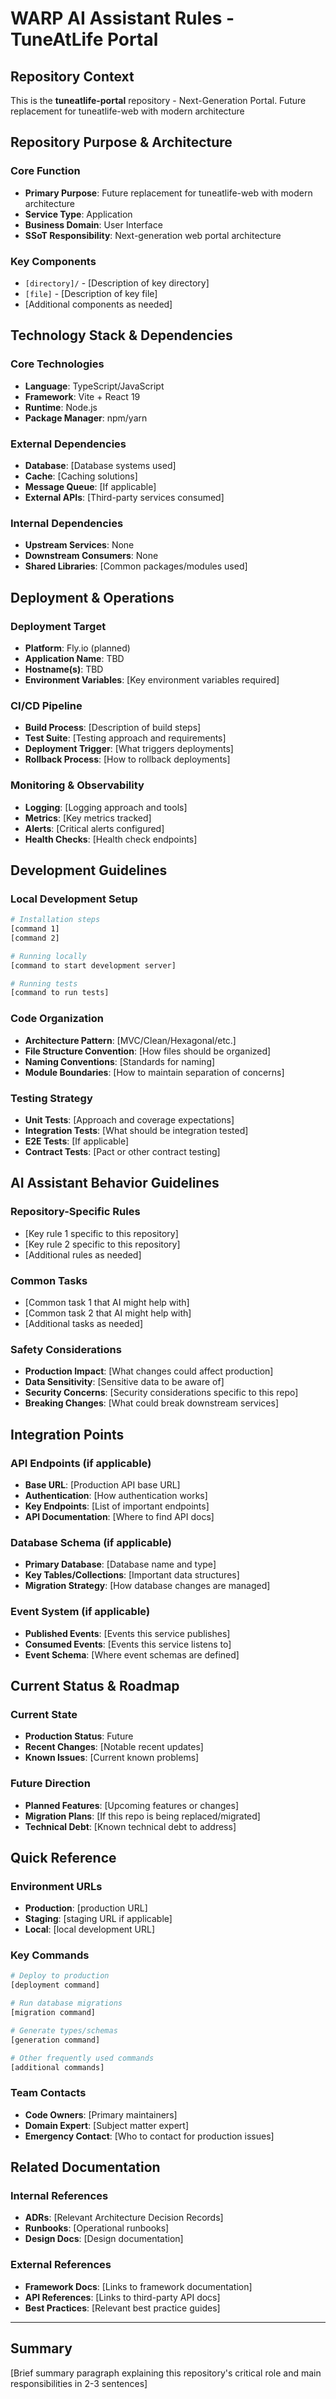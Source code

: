 # WARP AI Assistant Rules - TuneAtLife Portal

## Repository Context

This is the **tuneatlife-portal** repository - Next-Generation Portal. Future replacement for tuneatlife-web with modern architecture

## Repository Purpose & Architecture

### Core Function
- **Primary Purpose**: Future replacement for tuneatlife-web with modern architecture
- **Service Type**: Application
- **Business Domain**: User Interface
- **SSoT Responsibility**: Next-generation web portal architecture

### Key Components
- `[directory]/` - [Description of key directory]
- `[file]` - [Description of key file]
- [Additional components as needed]

## Technology Stack & Dependencies

### Core Technologies
- **Language**: TypeScript/JavaScript
- **Framework**: Vite + React 19
- **Runtime**: Node.js
- **Package Manager**: npm/yarn

### External Dependencies
- **Database**: [Database systems used]
- **Cache**: [Caching solutions]
- **Message Queue**: [If applicable]
- **External APIs**: [Third-party services consumed]

### Internal Dependencies
- **Upstream Services**: None
- **Downstream Consumers**: None
- **Shared Libraries**: [Common packages/modules used]

## Deployment & Operations

### Deployment Target
- **Platform**: Fly.io (planned)
- **Application Name**: TBD
- **Hostname(s)**: TBD
- **Environment Variables**: [Key environment variables required]

### CI/CD Pipeline
- **Build Process**: [Description of build steps]
- **Test Suite**: [Testing approach and requirements]
- **Deployment Trigger**: [What triggers deployments]
- **Rollback Process**: [How to rollback deployments]

### Monitoring & Observability
- **Logging**: [Logging approach and tools]
- **Metrics**: [Key metrics tracked]
- **Alerts**: [Critical alerts configured]
- **Health Checks**: [Health check endpoints]

## Development Guidelines

### Local Development Setup
```bash
# Installation steps
[command 1]
[command 2]

# Running locally
[command to start development server]

# Running tests
[command to run tests]
```

### Code Organization
- **Architecture Pattern**: [MVC/Clean/Hexagonal/etc.]
- **File Structure Convention**: [How files should be organized]
- **Naming Conventions**: [Standards for naming]
- **Module Boundaries**: [How to maintain separation of concerns]

### Testing Strategy
- **Unit Tests**: [Approach and coverage expectations]
- **Integration Tests**: [What should be integration tested]
- **E2E Tests**: [If applicable]
- **Contract Tests**: [Pact or other contract testing]

## AI Assistant Behavior Guidelines

### Repository-Specific Rules
- [Key rule 1 specific to this repository]
- [Key rule 2 specific to this repository]
- [Additional rules as needed]

### Common Tasks
- [Common task 1 that AI might help with]
- [Common task 2 that AI might help with]
- [Additional tasks as needed]

### Safety Considerations
- **Production Impact**: [What changes could affect production]
- **Data Sensitivity**: [Sensitive data to be aware of]
- **Security Concerns**: [Security considerations specific to this repo]
- **Breaking Changes**: [What could break downstream services]

## Integration Points

### API Endpoints (if applicable)
- **Base URL**: [Production API base URL]
- **Authentication**: [How authentication works]
- **Key Endpoints**: [List of important endpoints]
- **API Documentation**: [Where to find API docs]

### Database Schema (if applicable)
- **Primary Database**: [Database name and type]
- **Key Tables/Collections**: [Important data structures]
- **Migration Strategy**: [How database changes are managed]

### Event System (if applicable)
- **Published Events**: [Events this service publishes]
- **Consumed Events**: [Events this service listens to]
- **Event Schema**: [Where event schemas are defined]

## Current Status & Roadmap

### Current State
- **Production Status**: Future
- **Recent Changes**: [Notable recent updates]
- **Known Issues**: [Current known problems]

### Future Direction
- **Planned Features**: [Upcoming features or changes]
- **Migration Plans**: [If this repo is being replaced/migrated]
- **Technical Debt**: [Known technical debt to address]

## Quick Reference

### Environment URLs
- **Production**: [production URL]
- **Staging**: [staging URL if applicable]
- **Local**: [local development URL]

### Key Commands
```bash
# Deploy to production
[deployment command]

# Run database migrations
[migration command]

# Generate types/schemas
[generation command]

# Other frequently used commands
[additional commands]
```

### Team Contacts
- **Code Owners**: [Primary maintainers]
- **Domain Expert**: [Subject matter expert]
- **Emergency Contact**: [Who to contact for production issues]

## Related Documentation

### Internal References
- **ADRs**: [Relevant Architecture Decision Records]
- **Runbooks**: [Operational runbooks]
- **Design Docs**: [Design documentation]

### External References
- **Framework Docs**: [Links to framework documentation]
- **API References**: [Links to third-party API docs]
- **Best Practices**: [Relevant best practice guides]

---

## Summary

[Brief summary paragraph explaining this repository's critical role and main responsibilities in 2-3 sentences]